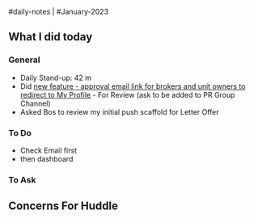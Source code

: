 #daily-notes | #January-2023

## What I did today


### General

- Daily Stand-up: 42 m
- Did [new feature - approval email link for brokers and unit owners to redirect to My Profile](https://github.com/resonate-dev/saturn/pull/156) - For Review (ask to be added to PR Group Channel)
- Asked Bos to review my initial push scaffold for Letter Offer

### To Do
- Check Email first
- then dashboard

### To Ask


## Concerns For Huddle

